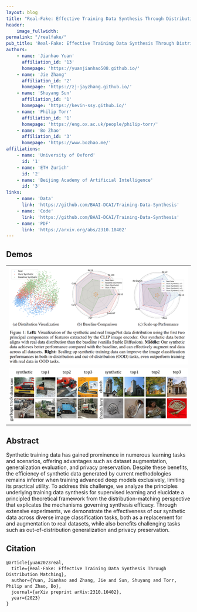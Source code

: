 ```yaml
---
layout: blog
title: "Real-Fake: Effective Training Data Synthesis Through Distribution Matching"
header:
    image_fullwidth: 
permalink: "/realfake/"
pub_title: 'Real-Fake: Effective Training Data Synthesis Through Distribution Matching'
authors:
    - name: 'Jianhao Yuan'
      affiliation_id: '13'
      homepage: 'https://yuanjianhao508.github.io/'
    - name: 'Jie Zhang'
      affiliation_id: '2'
      homepage: 'https://zj-jayzhang.github.io/'
    - name: 'Shuyang Sun'
      affiliation_id: '1'
      homepage: 'https://kevin-ssy.github.io/'
    - name: 'Philip Torr'
      affiliation_id: '1'
      homepage: 'https://eng.ox.ac.uk/people/philip-torr/'
    - name: 'Bo Zhao'
      affiliation_id: '3'
      homepage: 'https://www.bozhao.me/'
affiliations:
    - name: 'University of Oxford'
      id: '1'
    - name: 'ETH Zurich'
      id: '2'
    - name: 'Beijing Academy of Artificial Intelligence'
      id: '3'
links:
    - name: 'Data'
      link: 'https://github.com/BAAI-DCAI/Training-Data-Synthesis'
    - name: 'Code'
      link: 'https://github.com/BAAI-DCAI/Training-Data-Synthesis'
    - name: 'PDF'
      link: 'https://arxiv.org/abs/2310.10402'
---
```


## Demos
<table>
  <tr>
    <td> <img src="../images/images_for_pub/realfake_1.png"  alt="1" style="width: 100%" > </td>   
  </tr>
  <tr>
    <td> <img src="../images/images_for_pub/realfake_2.png"  alt="1" style="width: 100%" > </td>   
  </tr>
</table>


## Abstract

Synthetic training data has gained prominence in numerous learning tasks and scenarios, offering advantages such as dataset augmentation, generalization evaluation, and privacy preservation. Despite these benefits, the efficiency of synthetic data generated by current methodologies remains inferior when training advanced deep models exclusively, limiting its practical utility. To address this challenge, we analyze the principles underlying training data synthesis for supervised learning and elucidate a principled theoretical framework from the distribution-matching perspective that explicates the mechanisms governing synthesis efficacy. Through extensive experiments, we demonstrate the effectiveness of our synthetic data across diverse image classification tasks, both as a replacement for and augmentation to real datasets, while also benefits challenging tasks such as out-of-distribution generalization and privacy preservation.

## Citation

```
@article{yuan2023real,
  title={Real-Fake: Effective Training Data Synthesis Through Distribution Matching},
  author={Yuan, Jianhao and Zhang, Jie and Sun, Shuyang and Torr, Philip and Zhao, Bo},
  journal={arXiv preprint arXiv:2310.10402},
  year={2023}
}
```
